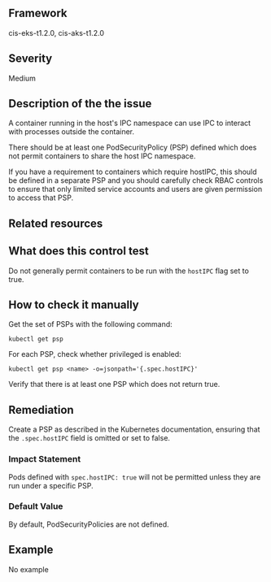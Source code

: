 ## Framework
cis-eks-t1.2.0, cis-aks-t1.2.0
 
## Severity
Medium

## Description of the the issue
A container running in the host's IPC namespace can use IPC to interact with processes outside the container.

 There should be at least one PodSecurityPolicy (PSP) defined which does not permit containers to share the host IPC namespace.

 If you have a requirement to containers which require hostIPC, this should be defined in a separate PSP and you should carefully check RBAC controls to ensure that only limited service accounts and users are given permission to access that PSP.
 
## Related resources

## What does this control test
Do not generally permit containers to be run with the `hostIPC` flag set to true.
 
## How to check it manually
Get the set of PSPs with the following command:

 
```
kubectl get psp

```
 For each PSP, check whether privileged is enabled:

 
```
kubectl get psp <name> -o=jsonpath='{.spec.hostIPC}'

```
 Verify that there is at least one PSP which does not return true.
## Remediation
Create a PSP as described in the Kubernetes documentation, ensuring that the `.spec.hostIPC` field is omitted or set to false.
 
### Impact Statement
Pods defined with `spec.hostIPC: true` will not be permitted unless they are run under a specific PSP.
### Default Value
By default, PodSecurityPolicies are not defined.
## Example
No example
